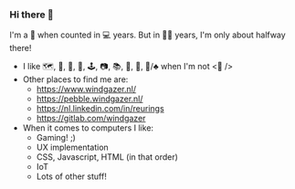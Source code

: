 ### Hi there 👋

I'm a 🦖 when counted in 💻 years. But in 👨‍🔬 years, I'm only about halfway there!

- I like 🗺️, 🥋, 🎺, 🐉, 🕹️, 📷, 📚, 🕺, 🥃, 🎲/♣️ when I'm not <💾 />
- Other places to find me are:
  - https://www.windgazer.nl/
  - https://pebble.windgazer.nl/
  - https://nl.linkedin.com/in/reurings
  - https://gitlab.com/windgazer
- When it comes to computers I like:
  - Gaming! ;)
  - UX implementation
  - CSS, Javascript, HTML (in that order)
  - IoT
  - Lots of other stuff!
<!--
**windgazer/windgazer** is a ✨ _special_ ✨ repository because its `README.md` (this file) appears on your GitHub profile.

Here are some ideas to get you started:

- 🔭 I’m currently working on ...
- 🌱 I’m currently learning ...
- 👯 I’m looking to collaborate on ...
- 🤔 I’m looking for help with ...
- 💬 Ask me about ...
- 📫 How to reach me: ...
- 😄 Pronouns: ...
- ⚡ Fun fact: ...
-->
